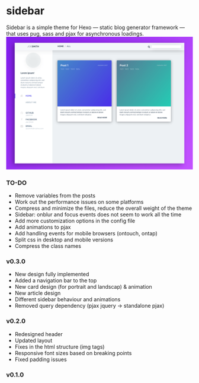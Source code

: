 # sidebar
Sidebar is a simple theme for Hexo — static blog generator framework — that uses pug, sass and pjax for asynchronous loadings. 
![alt text](https://github.com/jgawrylkowicz/sidebar/blob/master/img/screenshot.png "screenshot")

### TO-DO
* Remove variables from the posts
* Work out the performance issues on some platforms
* Compress and minimize the files, reduce the overall weight of the theme
* Sidebar: onblur and focus events does not seem to work all the time
* Add more customization options in the config file
* Add animations to pjax 
* Add handling events for mobile browsers (ontouch, ontap)
* Split css in desktop and mobile versions
* Compress the class names

### v0.3.0
* New design fully implemented
* Added a navigation bar to the top 
* New card design (for portrait and landscap) & animation
* New article design
* Different sidebar behaviour and animations
* Removed query dependency (pjax jquery -> standalone pjax)

### v0.2.0
* Redesigned header
* Updated layout 
* Fixes in the html structure (img tags)
* Responsive font sizes based on breaking points
* Fixed padding issues 

### v0.1.0


